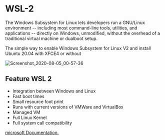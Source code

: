 # WSL-2

The Windows Subsystem for Linux lets developers run a GNU/Linux environment -- including most command-line tools, utilities, and applications -- directly on Windows, unmodified, without the overhead of a traditional virtual machine or dualboot setup.

The simple way to enable Windows Subsystem for Linux V2 and install Ubuntu 20.04 with XFCE4 or without 

![Screenshot_2020-08-05_00-57-36](https://uc2025c4b34776c286ff39bde36b.previews.dropboxusercontent.com/p/thumb/AA5LzIFjbhdm7uhfDsGGljCCE3AzrGCsdAJPM3TV-e8gAstMuhdxLF12cdpYgrUzEGJy6f9dvq52yT9QK0c3UInUTarkjMC9io_ep2BgnSq7jFb2vk17ZhgbooVJRX2VxIUoV84_Cc3LzLx9PxlFAAvQms1XDsPjnChQY4jBDcnBIGNiJje086b1nb43s6WhYKQRmCLbjKBy1PBIgbktcGxqo5lOcDSbUTsy5_ZgBTZGMQZZRXeRqXmbw-MmDQOB9VozRqcjYnMDYn6yunN90xIjJUyt_YghRRuFdKs58TaST-U1RH-4Uj86zzcy499WqgGjMDsDMFmwnhYbzfq7CfMC3qG0Db89ky5io6A0bd9CSRIF7Sdgl_ICxCQ86xMRbEAxfzGdocXmRxZ1jz9X4HKC/p.png?fv_content=true&size_mode=5)

## Feature WSL 2

* Integration between Windows and Linux	
* Fast boot times	
* Small resource foot print	
* Runs with current versions of VMWare and VirtualBox	
* Managed VM	
* Full Linux Kernel	
* Full system call compatibility	

[microsoft Documentation.](https://docs.microsoft.com/en-us/windows/wsl/)
